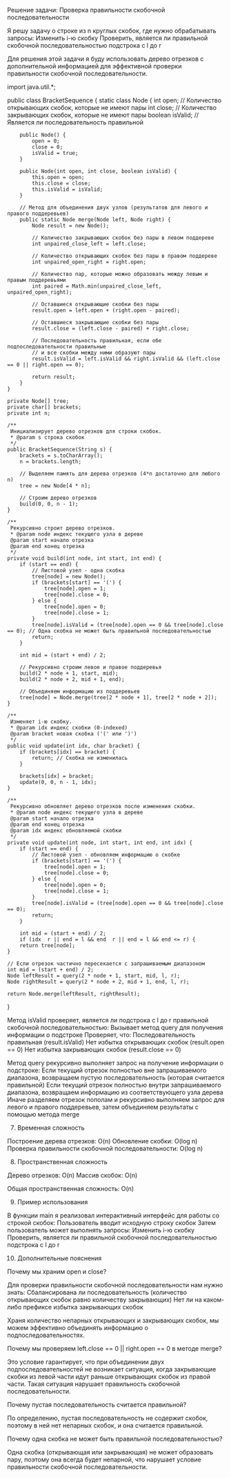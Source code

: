 Решение задачи: Проверка правильности скобочной последовательности

Я решу задачу о строке из n круглых скобок, где нужно обрабатывать запросы:
Изменить i-ю скобку
Проверить, является ли правильной скобочной последовательностью подстрока с l до r

Для решения этой задачи я буду использовать дерево отрезков с дополнительной информацией для эффективной проверки правильности скобочной последовательности.

import java.util.*;

public class BracketSequence {
static class Node {
int open;       // Количество открывающих скобок, которые не имеют пары
int close;      // Количество закрывающих скобок, которые не имеют пары
boolean isValid; // Является ли последовательность правильной

        public Node() {
            open = 0;
            close = 0;
            isValid = true;
        }
        
        public Node(int open, int close, boolean isValid) {
            this.open = open;
            this.close = close;
            this.isValid = isValid;
        }
        
        // Метод для объединения двух узлов (результатов для левого и правого поддеревьев)
        public static Node merge(Node left, Node right) {
            Node result = new Node();
            
            // Количество закрывающих скобок без пары в левом поддереве
            int unpaired_close_left = left.close;
            
            // Количество открывающих скобок без пары в правом поддереве
            int unpaired_open_right = right.open;
            
            // Количество пар, которые можно образовать между левым и правым поддеревьями
            int paired = Math.min(unpaired_close_left, unpaired_open_right);
            
            // Оставшиеся открывающие скобки без пары
            result.open = left.open + (right.open - paired);
            
            // Оставшиеся закрывающие скобки без пары
            result.close = (left.close - paired) + right.close;
            
            // Последовательность правильная, если обе подпоследовательности правильные
            // и все скобки между ними образуют пары
            result.isValid = left.isValid && right.isValid && (left.close == 0 || right.open == 0);
            
            return result;
        }
    }
    
    private Node[] tree;
    private char[] brackets;
    private int n;
    
    /**
     Инициализирует дерево отрезков для строки скобок.
     * @param s строка скобок
     */
    public BracketSequence(String s) {
        brackets = s.toCharArray();
        n = brackets.length;
        
        // Выделяем память для дерева отрезков (4*n достаточно для любого n)
        tree = new Node[4 * n];
        
        // Строим дерево отрезков
        build(0, 0, n - 1);
    }
    
    /**
     Рекурсивно строит дерево отрезков.
     * @param node индекс текущего узла в дереве
     @param start начало отрезка
     @param end конец отрезка
     */
    private void build(int node, int start, int end) {
        if (start == end) {
            // Листовой узел - одна скобка
            tree[node] = new Node();
            if (brackets[start] == '(') {
                tree[node].open = 1;
                tree[node].close = 0;
            } else {
                tree[node].open = 0;
                tree[node].close = 1;
            }
            tree[node].isValid = (tree[node].open == 0 && tree[node].close == 0); // Одна скобка не может быть правильной последовательностью
            return;
        }
        
        int mid = (start + end) / 2;
        
        // Рекурсивно строим левое и правое поддеревья
        build(2 * node + 1, start, mid);
        build(2 * node + 2, mid + 1, end);
        
        // Объединяем информацию из поддеревьев
        tree[node] = Node.merge(tree[2 * node + 1], tree[2 * node + 2]);
    }
    
    /**
     Изменяет i-ю скобку.
     * @param idx индекс скобки (0-indexed)
     @param bracket новая скобка ('(' или ')')
     */
    public void update(int idx, char bracket) {
        if (brackets[idx] == bracket) {
            return; // Скобка не изменилась
        }
        
        brackets[idx] = bracket;
        update(0, 0, n - 1, idx);
    }
    
    /**
     Рекурсивно обновляет дерево отрезков после изменения скобки.
     * @param node индекс текущего узла в дереве
     @param start начало отрезка
     @param end конец отрезка
     @param idx индекс обновляемой скобки
     */
    private void update(int node, int start, int end, int idx) {
        if (start == end) {
            // Листовой узел - обновляем информацию о скобке
            if (brackets[start] == '(') {
                tree[node].open = 1;
                tree[node].close = 0;
            } else {
                tree[node].open = 0;
                tree[node].close = 1;
            }
            tree[node].isValid = (tree[node].open == 0 && tree[node].close == 0);
            return;
        }
        
        int mid = (start + end) / 2;
        if (idx  r || end = l && end  r || end = l && end <= r) {
        return tree[node];
    }
    
    // Если отрезок частично пересекается с запрашиваемым диапазоном
    int mid = (start + end) / 2;
    Node leftResult = query(2 * node + 1, start, mid, l, r);
    Node rightResult = query(2 * node + 2, mid + 1, end, l, r);
    
    return Node.merge(leftResult, rightResult);
}

Метод isValid проверяет, является ли подстрока с l до r правильной скобочной последовательностью:
Вызывает метод query для получения информации о подстроке
Проверяет, что:
Последовательность правильная (result.isValid)
Нет избытка открывающих скобок (result.open == 0)
Нет избытка закрывающих скобок (result.close == 0)

Метод query рекурсивно выполняет запрос на получение информации о подстроке:
Если текущий отрезок полностью вне запрашиваемого диапазона, возвращаем пустую последовательность (которая считается правильной)
Если текущий отрезок полностью внутри запрашиваемого диапазона, возвращаем информацию из соответствующего узла дерева
Иначе разделяем отрезок пополам и рекурсивно выполняем запрос для левого и правого поддеревьев, затем объединяем результаты с помощью метода merge

7. Временная сложность

Построение дерева отрезков: O(n)
Обновление скобки: O(log n)
Проверка правильности скобочной последовательности: O(log n)

8. Пространственная сложность

Дерево отрезков: O(n)
Массив скобок: O(n)

Общая пространственная сложность: O(n)

9. Пример использования

В функции main я реализовал интерактивный интерфейс для работы со строкой скобок:
Пользователь вводит исходную строку скобок
Затем пользователь может выполнять запросы:
Изменить i-ю скобку
Проверить, является ли правильной скобочной последовательностью подстрока с l до r

10. Дополнительные пояснения

Почему мы храним open и close?

Для проверки правильности скобочной последовательности нам нужно знать:
Сбалансирована ли последовательность (количество открывающих скобок равно количеству закрывающих)
Нет ли на каком-либо префиксе избытка закрывающих скобок

Храня количество непарных открывающих и закрывающих скобок, мы можем эффективно объединять информацию о подпоследовательностях.

Почему мы проверяем left.close == 0 || right.open == 0 в методе merge?

Это условие гарантирует, что при объединении двух подпоследовательностей не возникает ситуация, когда закрывающие скобки из левой части идут раньше открывающих скобок из правой части. Такая ситуация нарушает правильность скобочной последовательности.

Почему пустая последовательность считается правильной?

По определению, пустая последовательность не содержит скобок, поэтому в ней нет непарных скобок, и она считается правильной.

Почему одна скобка не может быть правильной последовательностью?

Одна скобка (открывающая или закрывающая) не может образовать пару, поэтому она всегда будет непарной, что нарушает условие правильности скобочной последовательности.